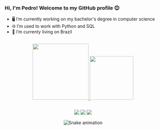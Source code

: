 ### Hi, I'm Pedro! Welcome to my GitHub profile 😊

- 🖥️ I’m currently working on my bachelor's degree in computer science 
- 🌐 I’m used to work with Python and SQL 
- 📍  I’m currenty living on Brazil

##

<div align="center">
  <a href="https://github.com/Luckycaat">
  <img height="180em" src="https://github-readme-stats.vercel.app/api?username=Luckycaat&show_icons=true&theme=dark&include_all_commits=true&count_private=true"/>
  <img height="140em" src="https://github-readme-stats.vercel.app/api/top-langs/?username=Luckycaat&layout=compact&langs_count=7&theme=dark"/>
</div>
  
##
  
<div align="center">
  <a href="https://www.instagram.com/ppedro.souza/?hl=pt-br" target="_blank"><img src="https://img.shields.io/badge/-Instagram-%23E4405F?style=for-the-badge&logo=instagram&logoColor=white" target="_blank"></a>
  <a href="https://discord.gg/5KJWRXsP" target="_blank"><img src="https://img.shields.io/badge/Discord-7289DA?style=for-the-badge&logo=discord&logoColor=white" target="_blank"></a>
  <a href="https://www.linkedin.com/in/pedro-souza-ba43a719b/" target="_blank"><img src="https://img.shields.io/badge/-LinkedIn-%230077B5?style=for-the-badge&logo=linkedin&logoColor=white" target="_blank"></a> 
  
  ![Snake animation](https://github.com/Luckycaat/Luckycaat/blob/output/github-contribution-grid-snake.svg)
  
</div>


  
  
